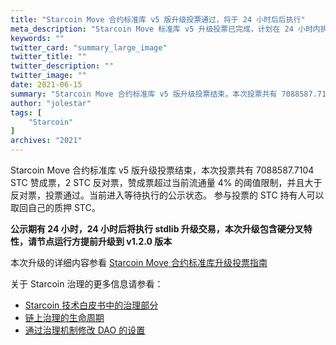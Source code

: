 ```yaml
---
title: "Starcoin Move 合约标准库 v5 版升级投票通过，将于 24 小时后后执行"
meta_description: "Starcoin Move 标准库 v5 升级投票已完成，计划在 24 小时内执行。了解此次升级详情及治理改进。"
keywords: ""
twitter_card: "summary_large_image"
twitter_title: ""
twitter_description: ""
twitter_image: ""
date: 2021-06-15
summary: "Starcoin Move 合约标准库 v5 版升级投票结束，本次投票共有 7088587.7104 STC 赞成票，2 STC 反对票，赞成票超过当前流通量 4% 的阈值限制，并且大于反对票，投票通过。当前进入等待执行的公示状态。"
author: "jolestar"
tags: [
    "Starcoin"
]
archives: "2021"
---
```


Starcoin Move 合约标准库 v5 版升级投票结束，本次投票共有 7088587.7104 STC 赞成票，2 STC 反对票，赞成票超过当前流通量 4% 的阈值限制，并且大于反对票，投票通过。当前进入等待执行的公示状态。
参与投票的 STC 持有人可以取回自己的质押 STC。

**公示期有 24 小时，24 小时后将执行 stdlib 升级交易，本次升级包含硬分叉特性，请节点运行方提前升级到 v1.2.0 版本**

本次升级的详细内容参看 [Starcoin Move 合约标准库升级投票指南](https://github.com/starcoinorg/starcoin/discussions/2578) 


关于 Starcoin 治理的更多信息请参看：

* [Starcoin 技术白皮书中的治理部分](https://developer.starcoin.org/zh/sips/sip-2/)
* [链上治理的生命周期](https://developer.starcoin.org/zh/key_concepts/dao_governance/)
* [通过治理机制修改 DAO 的设置](https://developer.starcoin.org/zh/cli/modify_dao_config/)